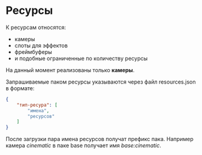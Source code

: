 # Ресурсы

К ресурсам относятся:
- камеры
- слоты для эффектов
- фреймбуферы
- и подобные ограниченные по количеству ресурсы

На данный момент реализованы только **камеры**.

Запрашиваемые паком ресурсы указываются через файл resources.json в формате:
```json
{
    "тип-ресура": [
        "имена",
        "ресурсов"
    ]
}
```

После загрузки пара имена ресурсов получат префикс пака. Например камера
*cinematic* в паке base получает имя *base:cinematic*.
